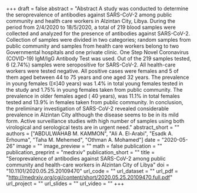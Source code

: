 +++
draft = false
abstract = "Abstract A study was conducted to determine the seroprevalence of antibodies against SARS-CoV-2 among public community and health care workers in Alzintan City, Libya. During the period from 2/4/2020 to 18/5/2020, a total of 219 blood samples were collected and analyzed for the presence of antibodies against SARS-CoV-2. Collection of samples were divided in two categories; random samples from public community and samples from health care workers belong to two Governmental hospitals and one private clinic. One Step Novel Coronavirus (COVID-19) IgM/IgG Antibody Test was used. Out of the 219 samples tested, 6 (2.74%) samples were seropositive for SARS-CoV-2. All health-care workers were tested negative. All positive cases were females and 5 of them aged between 44 to 75 years and one aged 32 years. The prevalence in young females ([&le;]40 years) was 1.4% in total young females tested in the study and 1.75% in young females taken from public community. The prevalence in older females aged ( 40 years), was 11.1% in total females tested and 13.9% in females taken from public community. In conclusion, the preliminary investigation of SARS-CoV-2 revealed considerable prevalence in Alzintan City although the disease seems to be in its mild form. Active surveillance studies with high number of samples using both virological and serological tests are in urgent need."
abstract_short = ""
authors = ["ABDULWAHAB M. KAMMON", "Ali A. El-Arabi", "Esadk A. Erhouma", "Taha M. Mehemed", "Othman A. Mohamed"]
date = "2020-05-26"
image = ""
image_preview = ""
math = false
publication = ""
publication_preprint = "medrxiv"
publication_short = ""
title = "Seroprevalence of antibodies against SARS-CoV-2 among public community and health-care workers in Alzintan City of Libya"
doi = "10.1101/2020.05.25.20109470"
url_code = ""
url_dataset = ""
url_pdf = "http://medrxiv.org/cgi/content/short/2020.05.25.20109470.full.pdf"
url_project = ""
url_slides = ""
url_video = ""
+++